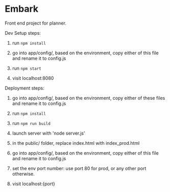 # Embark
Front end project for planner.

Dev Setup steps:

1. run `npm install`

2. go into app/config/, based on the environment, copy either of this file and rename it to config.js

3. run `npm start`

4. visit localhost:8080


Deployment steps:

1. go into app/config/, based on the environment, copy either of these files and rename it to config.js

2. run `npm install`

3. run `npm run build`

4. launch server with 'node server.js'

5. in the public/ folder, replace index.html with index_prod.html

6. go into app/config/, based on the environment, copy either of this file and rename it to config.js

7. set the env port number: use port 80 for prod, or any other port otherwise.

8. visit localhost:{port}
